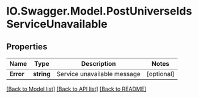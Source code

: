 # IO.Swagger.Model.PostUniverseIdsServiceUnavailable
## Properties

Name | Type | Description | Notes
------------ | ------------- | ------------- | -------------
**Error** | **string** | Service unavailable message | [optional] 

[[Back to Model list]](../README.md#documentation-for-models) [[Back to API list]](../README.md#documentation-for-api-endpoints) [[Back to README]](../README.md)

